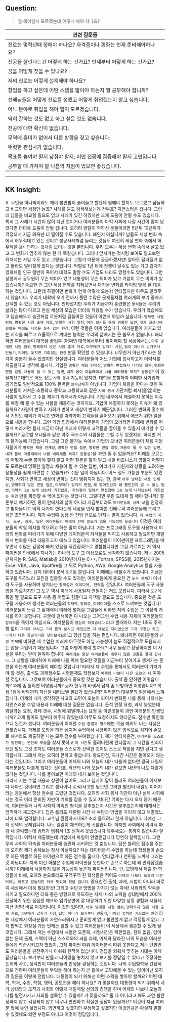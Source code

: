 ## **Question:** 
> 뭘 해야할지 모르겠는데 어떻게 해야 하나요?

| **관련 질문들** 	|
|---	|
| 진로는 몇학년때 정해야 하나요? 자격증이나 회화는 언제 준비해야하나요? 	|
| 전공을 살린다는건 어떻게 하는 건가요? 언제부터 어떻게 하는 건가요? 	|
| 꿈을 어떻게 찾을 수 있나요? 	|
| 저의 진로는 어떻게 설계해야 하나요? 	|
| 창업을 하고 싶은데 어떤 스텝을 밟아야 하는지 뭘 공부해야 합니까? 	|
| 선배님들은 어떻게 진로를 정했고 어떻게 취업했는지 알고 싶습니다. 	|
| 어느 분야로 취업을 해야 할지 모르겠습니다. 	|
| 딱히 잘하는 것도 없고 하고 싶은 것도 없습니다. 	|
| 전공에 대한 확신이 없습니다. 	|
| 무역에 흥미가 없어서 다른 방향을 찾고 싶습니다. 	|
| 뚜렷한 관심사가 없습니다. 	|
| 목표를 높여야 할지 낮춰야 할지, 어떤 전공에 집중해야 할지 고민입니다. 	|
| 공부할 때 가져야 할 나름의 지침이 있으면 좋겠습니다. 	|

---

## **KK Insight:**

A. 무엇을 하나씩이라도 해야 불안함이 줄어들고 할텐데 뭘해야 할지도 모르겠고 남들하고 비교되면 걱정만 늘죠? 사례를 듣고 검색해보는게 전부죠? 
자연스러운 겁니다. 그런데 남들을 비교할 필요도 없고 사례가 있긴 하겠지만 크게 도움이 안될 수도 있습니다. 특히 그 사례가 시간이 많이 지난 것이거나 여러분들이 아직 사회에 나갈 시간이 많이 남았다면 더더욱 도움이 안될 겁니다. 오히려 멘탈이 약하신 분들이라면 5년뒤 10년뒤가 걱정되서 지금 의욕만 더 떨어질 수도 있습니다. 
왜인지 아십니까? 남들도 세상 변화 속에서 허우적대고 있는 것이고 성공사례처럼 들리는 것들도 여전히 세상 변화 속에서 허우적을 `잠시` 안하는 것처럼 보이는 것일 뿐입니다. 우리 모두는 세상 변화 속에서 살고 있고 그 변화가 멈추지 않는 한 다 똑같습니다. 그러니 앞서가는 것처럼 보여도 알고보면 뒤쳐지는 거일 수도 있고 그렇습니다. 그렇기 때문에 궁금하겠지만! 알아도 달라질거 없고 몰라도 달라질게 없다는 것입니다. 막말로 1년 뒤에 전쟁이 날수도 있는 거고 갑자기 영화처럼 인구 절반이 죽어서 대학도 말할 수도 기업도 나라도 망할수도 있습니다. 그런 상황에서 공무원이 무슨 의미가 있고 대통령이 무슨 의미가 있고 기업이 무슨 의미가 있겠습니까?  중요한 건 그런 세상 변화를 지켜보면서 다가올 변화를 타이밍 맞게 잘 대응하는 것입니다. 
그런데 하필이면 변화가 언제 어떻게 오는지 안타깝지만 아무도 알려주지 않습니다. 우리가 대학에 오기 전까지 풀던 수많은 문제들처럼 여러개의 보기 중에서 선택할 수 있는 것도 아닙니다. 안타깝지만 우리가 지금까지 훈련받은 `방식`들은 우리의 삶과는 많이 다르고 현실 세상의 모습은 더더욱 적용될 수가 없습니다.
우리가 학습해오고 답습해오고 습관처럼 로봇처럼 길들여진 것들이 이런게 아닐까 싶습니다. `명확한 시험 범위`, `명확한 시험 출제 자료`, `명확한 시험 일정`, `여러 보기들 중에 명확한 답안`, `내가 코로나에 걸렸을 때에도 시험을 칠수 있는 환경`. 이런 것들은 이제 없습니다. 여러분들이 가지고 있는 지식을 빠르고 효율적으로 꺼내는 능력은 우리의 삶에서는 큰 쓸모가 없습니다. 왜냐하면 여러분들이 대학을 졸업후 (어쩌면 대학에서부터) 맞이해야 할 세상에서는, `아주 방대한 시험 범위`, `명확하지 않은 시험 출제 자료`, `아무때가 갑자기 시험`, `답이 아니라 보기부터 만들기`, `타이밍 놓치면 기회없는 환경` 만을 확인할 수 있습니다. 너무한거 아닌가? 라는 생각이 충분히 들수 있겠지만 현실입니다.
여러분들이 어느 기업에 입사하고자 이력서를 제출한다고 생각해 봅시다. 기업은 `명확한 채용 인재상`, `명확한 면접에서 나타날 질문`, `명확한 면접 일정`, `채용이 될 수 있는 답변`, `내가 몸이 아플때에서 나를 배려해줄 복지? 융통성?` 이 있을까요?
대학은 어느 정도 `사회 봉사` 기능이 있지만, 대학을 포함하여 어떠한 사기업과 공기업도 일반적으로 100% 완벽한 `봉사단체`가 아닙니다. 기업이 채용을 한다는 것은 여러분들이 거쳐온 초등학교 중학교 고등학교와 같은 `사회 봉사` 기관처럼 퇴사(졸업)하는 사람이 있어서 그 수를 채우기 위해서가 아닙니다. 기업 내부에서 해결하지 못하는 이슈를 해결 해 줄 수 있는 사람을 채용하는 것이지요. 기업이 해결하지 못하는 이슈가 왜 있을까요? 사람이 변하고 사회가 변하고 세상이 변하기 때문입니다. 그러한 변화의 홍수에서 기업도 예외가 아니고 변화를 따라가며 고객들을 끌어오기 위해서 애쓰기 위한 일환으로 채용을 합니다. 그런 기업 입장에서 여러분들이 기업의 오너라면 미래에 변화를 어떻게 따라가면 될지 지금이 아닌 미래에 어떻게 고객들을 끌어올 수 있을지 얘기할 수 있을까요? 글로벌 오너들과 같은 아주 극소수의 사람들은 그럴 수도 있겠지요. 하지만 거의 불가능에 가깝습니다. 그럼 그런 불가능 속에서 기업의 오너인 여러분들이 채용 지원자들에게 `명확한 채용 인재상`, `명확한 면접 질문`, `명확한 면접 일정`, `채용이 될 수 있는 답변`, `내가 몸이 아플때에서 나를 배려해줄 복지? 융통성?`을 과연 줄 수 있을까요? 미래를 모르는데 어떻게 누굴 뽑아야 할지 알고 어떤 질문을 할지 알고 내일 비즈니스가 망할지 어떨지도 모르는데 명확한 일정과 채용이 될 수 있는 답변, 여러가지 지원자의 상황을 고려하는 융통성을 쉽게 마련할 수 있을까요? 쉬운 일이 아닙니다.
어느 정도 가능한 부분도 있겠지만, 사회가 변하고 세상이 변하는 것이 멈춰지지 않는 한, 결국 `아주 방대한 채용 인재상`, `명확하지 않은 면접 질문`, `아무때가 갑자기 면접`, `왜 떨어진건지 왜 뽑힌건지 알 수 없는 답변`, `이력서 1초 늦게 냈는데 기회없음, 지하철이 밀려서 면접장에 1초 늦게 나타났는데 기회없는 환경` 만을 확인할 수 밖에 없다는 것입니다.
그렇다면 우린 도대체 뭘 해야 합니까?
결론부터 얘기하면, 종이 안에서의 삶이 아니라 지금부터라도 `여러분들의 실제 삶`을 인정하고 받아들이고 익혀 나가야 한다는게 세상을 먼저 밟아본 선배로써 여러분들께 드리고 싶은 조언입니다. 
제가 수업때 농담 반 진담 반으로 던지는 말이 있습니다. `제 수업의 지식, 도구, 과제, 답은 여러분들의 미래에 전혀 쓸모가 없을 가능성이 높습니다` 이것은 여러분들의 학업 의지를 꺽으려고 하는 말이 아닙니다. 저는 프로그래밍 도구를 사용해서 미래의 변화를 따라가기 위해 다양한 데이터분석 지식들을 익히고 사용하고 필요하면 개발해서 변화를 미리 대응하고자 애쓰고 있습니다.
여러분들이 파이썬이란 프로그래밍을 배우면서 수많은 감정에 빠져 있음을 직간접적으로 경험합니다만 그걸 가르치는 저 역시 파이썬을 인생에서 지나가는 하나의 도구 그 이상으로도 생각하지 않습니다.
저는 2005년까지는 R, SAS, Matlab을 2010년까지는 C++, Fortran, SPSS를, 2015년까지는 Excel VBA, Java, Spotfire를 그 뒤로 Python, AWS, Google Analytics 등을 사용하고 있습니다. 단지 데이터 분석 `도구`일 뿐입니다. 미래에는 바뀔수가 있습니다. 지금은 도구를 익히느라 모든걸 집중할 수도 있지만, 여러분들에게 중요한 건 `도구 자체`가 아니라 도구를 사용하며 생겨나는 `창의성과 아이디어, 전략`일 것입니다. 여러분들께 도구 사용법을 가르치지만 그 도구 역시 미래에 사용될지 안될지는 저도 모릅니다. 따라서 `도구`에 목을 맬 필요도 도구 사용 좀 어렵고 힘들다고 자책할 필요도 없습니다. 중요한 것은 도구를 사용하며 생기는 여러분들의 `잠재력`, `창의성`, `아이디어`를 스스로 느껴보는 것입니다! 여러분들이 느낄 그 잠재력이 미래에 펼쳐질 그림들에 비하면 저의 수업은 그 이상의 가치를 하지 못합니다. 구글에 검색하면 다 나오는 그저그런 수업 내용 자체에 여러분들의 `잠재력`을 죽이지 마십시요. 여러분들이 `열심히 하겠습니다` 라고 할때마다 저는 1초도 주저함 없이 `그러지 마시고 그저 즐겨 보시고 재밌으면 더 해보고 재미없으면 그저 구경만 하고 나가서 다른 즐길거리를 찾아보세요`라고 항상 답을 하는 편입니다. 왜냐하면 여러분들의 `인생 전체`에 비하면 제 수업은 미래에 아무것도 아닐 가능성이 높도 직접적으로 도움되지는 않을 수업이기 때문입니다.
그럼 어떻게 해야 할까요? 너무 놀랍고 황당하지만 이 사실을 우리는 받아 들여야 합니다. `미래에는 항상 여러분들이 배우지 않은 것들을 풀게 됩니다`. 그 상황을 대비하여 미래에 나를 위해 필요한 것들을 지금부터 찾아가고 챙겨가는 훈련을 하는게 여러분들이 해야할 것입니다! 
따라서 제 수업을 통해서도 여러분이 가져가야 할 것은, 출석도 과제점수도 시험문제도 학점보다 `어제의 나보다 나은 오늘의 나` 여야 할 것입니다. 그것보여 여러분들에게 중요할 것은 없습니다. 출석 좀 안하면 어떻습니까? 과제 좀 틀리면 어떻습니까? 글자 한두개 바꿔서 답지 좀 모방하면 어떻습니까? 학점 1점에 바닥까지 자신을 내려보낼 필요가 있습니까? 여러분의 대부분의 질문에서 느껴집니다. 어제의 내가 생각하던 사고와 고민이 오늘이 되어서 변화된 나를 통해 나타나는 자연스러운 수업 내용과 미래에 대한 질문은 없습니다. 출석 인정 요청, 과제 늦었는데 봐달라는 요청, 과제 갯수, 시험에 뭐낼꺼냐는 요청 등 이런것들이 과연 여러분의 인생입니까? 과제 풀이도 일부러 해주지 않았는데 아무도 요청하지도 않더군요. 점수만 확인했으니 된건가 봅니다. 
여러분들이 이러한 `수업 환경과 평가`에만 목을 메어도 나는 사실은 괜찮습니다. 과제를 모방을 하든 심지어 수업에서 사용하지 않은 방식으로 심지어 손으로 해서라도 제출하면 나는 모두 점수를 부여했습니다. 제가 안타까운건, `여러분들 스스로가 발전하는 본인의 모습`을 찾지 못하고 `이 시간`도 흘려버린게 안타깝지 그 시간을 헛쇠이 쓰던 말도 그것 조차도 여러분들 스스로가 선택한 것이도 스스로 책임을 지면 된다고 생각합니다. 그래서 저는 오히려 편하고 좋습니다. 중요한건, 지나간 시간은 돌아오지 않는다는 것입니다. 그리고 여러분들이 어제의 나와 오늘의 내가 다를게 없다면 결국 내일의 여러분들도 다를게 없다는 것이죠. 작년의 나와 오늘의 내가 같으면 내년의 나도 다를게 없다는 것입니다. 나를 돌아보면 미래의 내가 보이는 것입니다.  
따라서 저는 수업 내용과 상관이 없어도 그리고 심지어 답이 틀러도 여러분들이 어제보다 나아진 것이라면 그리고 생각이나 로직/사고만 맞으면 그러한 발전이 내일도 이어지라는 응원에서 항상 점수를 드렸던 것입니다. 오히려 사회 봉사 기관이 아닌 실제 사회에서는 결국 미리 준비된 자만이 기회를 잡을 수 있고 지나간 기회는 다시 오지 않기 때문에, 여러분들과 나의 사회적 약속인 형식을 갖추었는지 시간은 맞추었는지에 대해서는 엄격하게 체크합니다. 답은 틀려도 제한된 시간 내 수단과 방법을 가리지 않고 해결했느냐에 더욱 엄격합니다. 교수님 깐깐하시네요? 소리 들으려고 한게 아닙니다. 나에겐 그저 선택의 문제입니다. 나도 일일이 체크하는게 귀찮습니다. 하지만 사회에서 이력서 마감 내 클릭했는데 컴터가 멈춰서 1초 넘겨서 못냈습니다 봐주세요는 통하지 않습니다 탈락입니다. 이력서 제출했는데 기업에서 파일이 안열린답니다 당연히 탈락입니다. 그런 우리 사회의 약속을 여러분들께 습관화 시키려는 것 뿐입니다. 답은 틀려도 점수를 주는데 오히려 제가 손해보는 장사 아닐까요? 
저는 데이터분석 수업을 하는데 학생들이 손으로 하든 엑셀로 하든 파이썬으로 하든 점수를 줍니다. 안타깝거나 연민을 느껴서 그러는 것 아닙니다. 저의 이런 하찮은 수업에 파이썬을 못한다고 손으로 하는데 왜 안타깝겠습니까? 미래에서 사용하지 않을 가능성이 높은게 파이썬입니다. 단, 모방해서 제출 한 학생들에 비해, 오히려 손으로라도 꾸역꾸역 한 학생들은 적어도 `어제의 나보다 오늘의 나는 머리는 아프고 힘들지만 더욱 멋있어 졌을 겁니다`. 중요한건 출석, 과제, 시험이 아니라 바로 이 세상에서 더욱 필요한것! 그리고 수단과 방법을 가지기 않는 자세! 사회와의 약속을 지키고 필요하다면 더욱 좋은 방향으로 유도하는 자세! 나의 노력을 상대방에서 200% 전달하기 위한 꼼꼼한 체크와 임기응변에 잘 대응하기 위한 다양한 상황 경험과 시뮬레이션 경험! 바로 이것입니다. 이것만 있다면, `아주 방대한 시험 범위`, `명확하지 않은 시험 출제 자료`, `아무때가 갑자기 시험`, `답이 아니라 보기부터 만들기`, `타이밍 놓치면 기회없는 환경` 라는 세상에서 여러분들이 자연스러워지고 준비할게 없고 불안할게 없고 걱정될게 없고 그저 밥먹고 화장실 가든 언제든 임할 수 있고 여러분들이 이 세상에서 생존할 수 있게 될 것입니다. 그래서 저는 수업에서 시험은 오픈북, 시험시간은 제한없음, 힌트 없음, 답이 없는 문제 출제, 스펙이 아닌 스스로와의 싸움 과제, 어제와 달라진 나의 모습을 여러분들에게 학습시키고자 했었지, 고작 파이썬 따위 데이터분석 따위 못한다고 저는 단한번도 여러분들을 핀잔주거나 아쉬워 한적이 없습니다. 정답을 외워서 맞추는 시대는 이제 끝났습니다. 보기부터 만들고 타이밍을 놓치지 않고 보기를 정답일 수 있다고 주장하는 논리와 사고, 생각만이 여러분들의 인생을 결정하는 것입니다. 나의 수업철학을 간접적으로 전하며 여러분들이 무엇을 해야 하는지 큰 틀에서 고민해볼 수 있는 답이아닌 오히려 질문을 이렇게 전합니다. 대통령이 되기 위해선 어떤 스펙을 쌓아야 할까요? 어떤 대학, 학과, 수업, 학점, 영어, 공모전을 해야 하나요? 가 맞을까요 대통령이 되기 위해서 내가 상대방과 조직과 사회와 어떻게 매일매일 선의의 경쟁을 하며 어제의 나보다 오늘의 나를 발전시키고 사회를 설득할 수 있을까? 가 맞을까요? 둘 다 아니라고 해도 과연 불안정하지 않고 걱정되지 않고 너무나 편안하고 확실한 정답이 있을까요? 이것이 지금 여러분 앞에 놓인 삶입니다. 외면하고 싶겠지만 부정하고 싶겠지만 이것만큼은 확실히 말할 수 있겠네요 외면 부정도 아니고 이것이 정답입니다.
